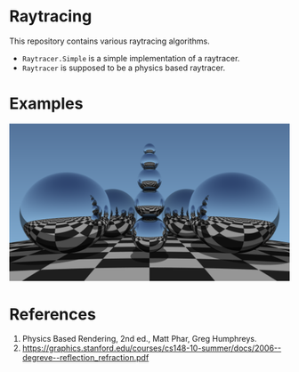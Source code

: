 # Raytracing

This repository contains various raytracing algorithms.

 * `Raytracer.Simple` is a simple implementation of a raytracer.
 * `Raytracer` is supposed to be a physics based raytracer.

# Examples

![example1](img/20190127_235428_1920x1080_8XSS.png)

# References

 1. Physics Based Rendering, 2nd ed., Matt Phar, Greg Humphreys.
 2. https://graphics.stanford.edu/courses/cs148-10-summer/docs/2006--degreve--reflection_refraction.pdf